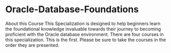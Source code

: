 # Oracle-Database-Foundations
About this Course This Specialization is designed to help beginners learn the foundational knowledge invaluable towards their journey to becoming proficient with the Oracle database environment.   There are four courses in this specialization. This is the first. Please be sure to take the courses in the order they are presented.
